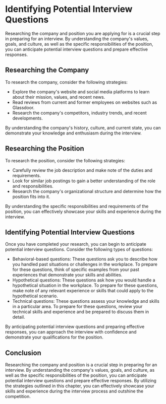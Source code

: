 Identifying Potential Interview Questions
==========================================================================================

Researching the company and position you are applying for is a crucial step in preparing for an interview. By understanding the company's values, goals, and culture, as well as the specific responsibilities of the position, you can anticipate potential interview questions and prepare effective responses.

Researching the Company
-----------------------

To research the company, consider the following strategies:

* Explore the company's website and social media platforms to learn about their mission, values, and recent news.
* Read reviews from current and former employees on websites such as Glassdoor.
* Research the company's competitors, industry trends, and recent developments.

By understanding the company's history, culture, and current state, you can demonstrate your knowledge and enthusiasm during the interview.

Researching the Position
------------------------

To research the position, consider the following strategies:

* Carefully review the job description and make note of the duties and requirements.
* Look for similar job postings to gain a better understanding of the role and responsibilities.
* Research the company's organizational structure and determine how the position fits into it.

By understanding the specific responsibilities and requirements of the position, you can effectively showcase your skills and experience during the interview.

Identifying Potential Interview Questions
-----------------------------------------

Once you have completed your research, you can begin to anticipate potential interview questions. Consider the following types of questions:

* Behavioral-based questions: These questions ask you to describe how you handled past situations or challenges in the workplace. To prepare for these questions, think of specific examples from your past experiences that demonstrate your skills and abilities.
* Hypothetical questions: These questions ask how you would handle a hypothetical situation in the workplace. To prepare for these questions, make note of any relevant experience or skills that could apply to the hypothetical scenario.
* Technical questions: These questions assess your knowledge and skills in a particular area. To prepare for these questions, review your technical skills and experience and be prepared to discuss them in detail.

By anticipating potential interview questions and preparing effective responses, you can approach the interview with confidence and demonstrate your qualifications for the position.

Conclusion
----------

Researching the company and position is a crucial step in preparing for an interview. By understanding the company's values, goals, and culture, as well as the specific responsibilities of the position, you can anticipate potential interview questions and prepare effective responses. By utilizing the strategies outlined in this chapter, you can effectively showcase your skills and experience during the interview process and outshine the competition.

